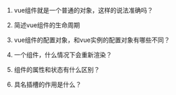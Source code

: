 1. vue组件就是一个普通的对象，这样的说法准确吗？

2. 简述vue组件的生命周期

3. vue组件的配置对象，和vue实例的配置对象有哪些不同？

4. 一个组件，什么情况下会重新渲染？

5. 组件的属性和状态有什么区别？

6. 具名插槽的作用是什么？
